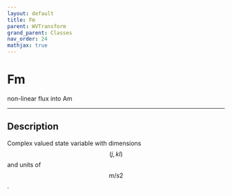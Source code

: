 ```yaml
---
layout: default
title: Fm
parent: WVTransform
grand_parent: Classes
nav_order: 24
mathjax: true
---
```


#  Fm

non-linear flux into Am


---

## Description
Complex valued state variable with dimensions $$(j,kl)$$ and units of $$m/s2$$.

